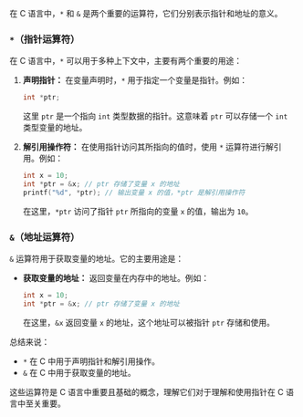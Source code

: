 在 C 语言中，`*` 和 `&` 是两个重要的运算符，它们分别表示指针和地址的意义。

### `*`（指针运算符）

在 C 语言中，`*` 可以用于多种上下文中，主要有两个重要的用途：

1. **声明指针：** 在变量声明时，`*` 用于指定一个变量是指针。例如：

   ```c
   int *ptr;
   ```

   这里 `ptr` 是一个指向 `int` 类型数据的指针。这意味着 `ptr` 可以存储一个 `int` 类型变量的地址。

2. **解引用操作符：** 在使用指针访问其所指向的值时，使用 `*` 运算符进行解引用。例如：

   ```c
   int x = 10;
   int *ptr = &x; // ptr 存储了变量 x 的地址
   printf("%d", *ptr); // 输出变量 x 的值，*ptr 是解引用操作符
   ```

   在这里，`*ptr` 访问了指针 `ptr` 所指向的变量 `x` 的值，输出为 `10`。

### `&`（地址运算符）

`&` 运算符用于获取变量的地址。它的主要用途是：

- **获取变量的地址：** 返回变量在内存中的地址。例如：

  ```c
  int x = 10;
  int *ptr = &x; // ptr 存储了变量 x 的地址
  ```

  在这里，`&x` 返回变量 `x` 的地址，这个地址可以被指针 `ptr` 存储和使用。

总结来说：

- `*` 在 C 中用于声明指针和解引用操作。
- `&` 在 C 中用于获取变量的地址。

这些运算符是 C 语言中重要且基础的概念，理解它们对于理解和使用指针在 C 语言中至关重要。